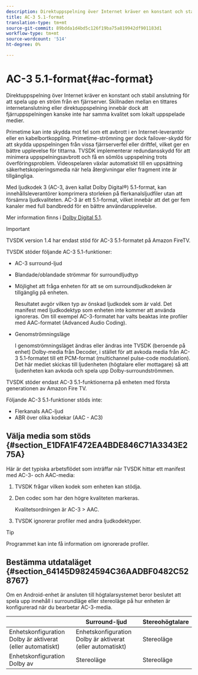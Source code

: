 ```yaml
---
description: Direktuppspelning över Internet kräver en konstant och stabil anslutning för att spela upp en ström från en fjärrserver. Skillnaden mellan en tittares internetanslutning eller direktuppspelning innebär dock att fjärruppspelningen kanske inte har samma kvalitet som lokalt uppspelade medier.
title: AC-3 5.1-format
translation-type: tm+mt
source-git-commit: 89bdda1d4bd5c126f19ba75a819942df901183d1
workflow-type: tm+mt
source-wordcount: '514'
ht-degree: 0%

---
```



# AC-3 5.1-format{#ac-format}

Direktuppspelning över Internet kräver en konstant och stabil anslutning för att spela upp en ström från en fjärrserver. Skillnaden mellan en tittares internetanslutning eller direktuppspelning innebär dock att fjärruppspelningen kanske inte har samma kvalitet som lokalt uppspelade medier.

Primetime kan inte skydda mot fel som ett avbrott i en Internet-leverantör eller en kabelbortkoppling. Primetime-strömning ger dock failover-skydd för att skydda uppspelningen från vissa fjärrserverfel eller driftfel, vilket ger en bättre upplevelse för tittarna. TVSDK implementerar redundansskydd för att minimera uppspelningsavbrott och få en sömlös uppspelning trots överföringsproblem. Videospelaren växlar automatiskt till en uppsättning säkerhetskopieringsmedia när hela återgivningar eller fragment inte är tillgängliga.

Med ljudkodek 3 (AC-3, även kallat Dolby Digital®) 5.1-format, kan innehållsleverantörer komprimera storleken på flerkanalsljudfiler utan att försämra ljudkvaliteten. AC-3 är ett 5.1-format, vilket innebär att det ger fem kanaler med full bandbredd för en bättre användarupplevelse.

Mer information finns i [Dolby Digital 5.1](https://www.dolby.com/us/en/technologies/dolby-digital.html).

>[!IMPORTANT]
>
>TVSDK version 1.4 har endast stöd för AC-3 5.1-formatet på Amazon FireTV.

TVSDK stöder följande AC-3 5.1-funktioner:

* AC-3 surround-ljud
* Blandade/oblandade strömmar för surroundljudtyp
* Möjlighet att fråga enheten för att se om surroundljudkodeken är tillgänglig på enheten.

   Resultatet avgör vilken typ av önskad ljudkodek som är vald. Det manifest med ljudkodektyp som enheten inte kommer att använda ignoreras. Om till exempel AC-3-formatet har valts beaktas inte profiler med AAC-formatet (Advanced Audio Coding).
* Genomströmningsläge

   I genomströmningsläget ändras eller ändras inte TVSDK (beroende på enhet) Dolby-media från Decoder, i stället för att avkoda media från AC-3 5.1-formatet till ett PCM-format (multichannel pulse-code modulation). Det här mediet skickas till ljudenheten (högtalare eller mottagare) så att ljudenheten kan avkoda och spela upp Dolby-surroundströmmen.

TVSDK stöder endast AC-3 5.1-funktionerna på enheten med första generationen av Amazon Fire TV.

Följande AC-3 5.1-funktioner stöds inte:

* Flerkanals AAC-ljud
* ABR över olika kodekar (AAC - AC3)

## Välja media som stöds {#section_E1DFA1F472EA4BDE846C71A3343E275A}

Här är det typiska arbetsflödet som inträffar när TVSDK hittar ett manifest med AC-3- och AAC-media:

1. TVSDK frågar vilken kodek som enheten kan stödja.
1. Den codec som har den högre kvaliteten markeras.

   Kvalitetsordningen är AC-3 > AAC.
1. TVSDK ignorerar profiler med andra ljudkodektyper.

>[!TIP]
>
>Programmet kan inte få information om ignorerade profiler.

## Bestämma utdataläget {#section_64145D9824594C36AADBF0482C528767}

Om en Android-enhet är ansluten till högtalarsystemet beror beslutet att spela upp innehåll i surroundläge eller stereoläge på hur enheten är konfigurerad när du bearbetar AC-3-media.

|  | Surround-ljud | Stereohögtalare |
|---|---|---|
| Enhetskonfiguration Dolby är aktiverat (eller automatiskt) | Enhetskonfiguration Dolby är aktiverat (eller automatiskt) | Stereoläge |
| Enhetskonfiguration Dolby av | Stereoläge | Stereoläge |

